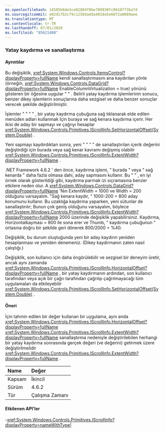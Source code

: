 ```yaml
---
ms.openlocfilehash: 14585b6de3ce02884f8be789930fc8610f73ba7d
ms.sourcegitcommit: e02d17b2cf9c1258dadda4810a5e6072a0089aee
ms.translationtype: MT
ms.contentlocale: tr-TR
ms.lasthandoff: 07/01/2020
ms.locfileid: "85621400"
---
```

### <a name="horizontal-scrolling-and-virtualization"></a>Yatay kaydırma ve sanallaştırma

#### <a name="details"></a>Ayrıntılar

Bu değişiklik, <xref:System.Windows.Controls.ItemsControl?displayProperty=fullName> kendi sanallaştırmasını ana kaydırılan yönle (örneğin, <xref:System.Windows.Controls.DataGrid?displayProperty=fullName> EnableColumnVirtualization = true) yönünü gösteren bir öğesine uygular &quot; &quot; .  Belirli yatay kaydırma işlemlerinin sonucu, benzer dikey işlemlerin sonuçlarına daha sezgisel ve daha benzer sonuçlar verecek şekilde değiştirilmiştir.<p/>İşlemler &quot; &quot; &quot; &quot; , bir yatay kaydırma çubuğuna sağ tıklanarak elde edilen menüden adları kullanmak Için buraya ve sağ kenara kaydırma içerir.  Her ikisi de aday bir sapmayı ve çağrıyı hesaplar <xref:System.Windows.Controls.Primitives.IScrollInfo.SetHorizontalOffset(System.Double)> .<p/>Yeni sapmayı kaydırdıktan sonra, yeni &quot; &quot; &quot; &quot; de sanallaştırılan içerik değerini değiştirdiği için burada veya sağ kenar kavramı değişmiş olabilir <xref:System.Windows.Controls.Primitives.IScrollInfo.ExtentWidth?displayProperty=fullName> .<p/>.NET Framework 4.6.2 ' den önce, kaydırma işlemi, &quot; burada &quot; veya &quot; sağ kenarda &quot; daha fazla olmasa dahi, aday sapmasını kullanır.  Bu &quot; &quot; , en iyi örnek olarak gösterildiği gibi, kaydırma parmak izi sıçramasına benzer etkilere neden olur. A <xref:System.Windows.Controls.DataGrid?displayProperty=fullName> 'Nın ExtentWidth = 1000 ve Width = 200 olduğunu varsayalım.  &quot;Sağ kenara kaydır, &quot; 1000-200 = 800 aday konumunu kullanır.  Bu uzaklığa kaydırma yaparken, yeni sütunlar de sanallaştırılır; Bunun çok geniş olduğunu varsayalım, böylece <xref:System.Windows.Controls.Primitives.IScrollInfo.ExtentWidth?displayProperty=fullName> 2000 üzerinde değişiklik yapabilirsiniz.  Kaydırma, Horizontalkayması = 800 ile sona erer ve Thumb, &quot; kaydırma çubuğunun &quot; ortasına doğru bir şekilde geri dönerek 800/2000 = %40.<p/>Değişiklik, bu durum oluştuğunda yeni bir aday kaydırın yeniden hesaplanması ve yeniden denemeniz. (Dikey kaydırmanın zaten nasıl çalıştığı.) <p/>Değişiklik, son kullanıcı için daha öngörülebilir ve sezgisel bir deneyim üretir, ancak aynı zamanda <xref:System.Windows.Controls.Primitives.IScrollInfo.HorizontalOffset?displayProperty=fullName> , bir yatay kaydırmanın ardından, son kullanıcı tarafından veya açık bir çağrı tarafından çağrılıp çağrılmayacağı tüm uygulamaları da etkileyebilir <xref:System.Windows.Controls.Primitives.IScrollInfo.SetHorizontalOffset(System.Double)> .

#### <a name="suggestion"></a>Öneri

İçin tahmin edilen bir değer kullanan bir uygulama, aynı anda <xref:System.Windows.Controls.Primitives.IScrollInfo.HorizontalOffset?displayProperty=fullName> <xref:System.Windows.Controls.Primitives.IScrollInfo.ExtentWidth?displayProperty=fullName> sanallaştırma nedeniyle değiştirilebilen herhangi bir yatay kaydırma sonrasında gerçek değeri (ve değerini) getirmek üzere değiştirilmelidir <xref:System.Windows.Controls.Primitives.IScrollInfo.ExtentWidth?displayProperty=fullName> .

| Name    | Değer       |
|:--------|:------------|
| Kapsam   |İkincil|
|Sürüm|4.6.2|
|Tür|Çalışma Zamanı

#### <a name="affected-apis"></a>Etkilenen API’ler

-<xref:System.Windows.Controls.Primitives.IScrollInfo?displayProperty=nameWithType></li></ul>|
